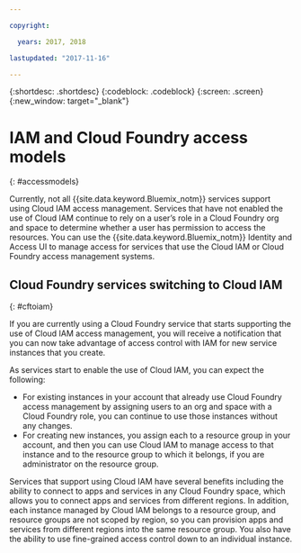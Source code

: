 ```yaml
---

copyright:

  years: 2017, 2018

lastupdated: "2017-11-16"

---
```


{:shortdesc: .shortdesc}
{:codeblock: .codeblock}
{:screen: .screen}
{:new_window: target="_blank"}

# IAM and Cloud Foundry access models
{: #accessmodels}

Currently, not all {{site.data.keyword.Bluemix_notm}} services support using Cloud IAM access management. Services that have not enabled the use of Cloud IAM continue to rely on a user’s role in a Cloud Foundry org and space to determine whether a user has permission to access the resources. You can use the {{site.data.keyword.Bluemix_notm}} Identity and Access UI to manage access for services that use the Cloud IAM or Cloud Foundry access management systems.


## Cloud Foundry services switching to Cloud IAM
{: #cftoiam}

If you are currently using a Cloud Foundry service that starts supporting the use of Cloud IAM access management, you will receive a notification that you can now take advantage of access control with IAM for new service instances that you create.

As services start to enable the use of Cloud IAM, you can expect the following:

* For existing instances in your account that already use Cloud Foundry access management by assigning users to an org and space with a Cloud Foundry role, you can continue to use those instances without any changes.
* For creating new instances, you assign each to a resource group in your account, and then you can use Cloud IAM to manage access to that instance and to the resource group to which it belongs, if you are administrator on the resource group.

Services that support using Cloud IAM have several benefits including the ability to connect to apps and services in any Cloud Foundry space, which allows you to connect apps and services from different regions. In addition, each instance managed by Cloud IAM belongs to a resource group, and resource groups are not scoped by region, so you can provision apps and services from different regions into the same resource group. You also have the ability to use fine-grained access control down to an individual instance.
